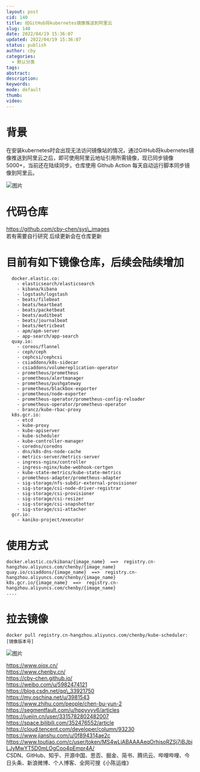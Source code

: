 ```yaml
---
layout: post
cid: 140
title: 经GitHub将kubernetes镜像推送到阿里云
slug: 140
date: 2022/04/19 15:36:07
updated: 2022/04/19 15:36:07
status: publish
author: cby
categories: 
  - 默认分类
tags: 
abstract: 
description: 
keywords: 
mode: default
thumb: 
video: 
---
```



背景
==

在安装kubernetes时会出现无法访问镜像站的情况，通过GitHub将kubernetes镜像推送到阿里云之后，即可使用阿里云地址引用所需镜像，现已同步镜像5000+，当前还在陆续同步。仓库使用 Github Action 每天自动运行脚本同步镜像到阿里云。

![图片](https://p3-juejin.byteimg.com/tos-cn-i-k3u1fbpfcp/c70943782dff4128b8d70c31b1ce1205~tplv-k3u1fbpfcp-zoom-1.image)

代码仓库
====

https://github.com/cby-chen/sys\_images  
若有需要自行研究 后续更新会在仓库更新

目前有如下镜像仓库，后续会陆续增加
=================

```shell
  docker.elastic.co:
    - elasticsearch/elasticsearch
    - kibana/kibana
    - logstash/logstash
    - beats/filebeat
    - beats/heartbeat
    - beats/packetbeat
    - beats/auditbeat
    - beats/journalbeat
    - beats/metricbeat
    - apm/apm-server
    - app-search/app-search
  quay.io:
    - coreos/flannel
    - ceph/ceph
    - cephcsi/cephcsi
    - csiaddons/k8s-sidecar
    - csiaddons/volumereplication-operator
    - prometheus/prometheus
    - prometheus/alertmanager
    - prometheus/pushgateway
    - prometheus/blackbox-exporter
    - prometheus/node-exporter
    - prometheus-operator/prometheus-config-reloader
    - prometheus-operator/prometheus-operator
    - brancz/kube-rbac-proxy
  k8s.gcr.io:
    - etcd
    - kube-proxy
    - kube-apiserver
    - kube-scheduler
    - kube-controller-manager
    - coredns/coredns
    - dns/k8s-dns-node-cache
    - metrics-server/metrics-server
    - ingress-nginx/controller
    - ingress-nginx/kube-webhook-certgen
    - kube-state-metrics/kube-state-metrics
    - prometheus-adapter/prometheus-adapter
    - sig-storage/nfs-subdir-external-provisioner
    - sig-storage/csi-node-driver-registrar
    - sig-storage/csi-provisioner
    - sig-storage/csi-resizer
    - sig-storage/csi-snapshotter
    - sig-storage/csi-attacher
  gcr.io:
    - kaniko-project/executor

```

使用方式
====

```shell
docker.elastic.co/kibana/{image_name}  ==>  registry.cn-hangzhou.aliyuncs.com/chenby/{image_name}
quay.io/csiaddons/{image_name}  ==>  registry.cn-hangzhou.aliyuncs.com/chenby/{image_name}
k8s.gcr.io/{image_name}  ==>  registry.cn-hangzhou.aliyuncs.com/chenby/{image_name}
....

```

拉去镜像
====

```shell
docker pull registry.cn-hangzhou.aliyuncs.com/chenby/kube-scheduler:[镜像版本号]

```

  

  

![图片](https://p3-juejin.byteimg.com/tos-cn-i-k3u1fbpfcp/4c1f91cee92c4c1bba037d531d90db5a~tplv-k3u1fbpfcp-zoom-1.image)

  

https://www.oiox.cn/  
https://www.chenby.cn/  
https://cby-chen.github.io/  
https://weibo.com/u/5982474121  
https://blog.csdn.net/qq\_33921750  
https://my.oschina.net/u/3981543  
https://www.zhihu.com/people/chen-bu-yun-2  
https://segmentfault.com/u/hppyvyv6/articles  
https://juejin.cn/user/3315782802482007  
https://space.bilibili.com/352476552/article  
https://cloud.tencent.com/developer/column/93230  
https://www.jianshu.com/u/0f894314ae2c  
https://www.toutiao.com/c/user/token/MS4wLjABAAAAeqOrhjsoRZSj7iBJbjLJyMwYT5D0mLOgCoo4pEmpr4A/  
CSDN、GitHub、知乎、开源中国、思否、掘金、简书、腾讯云、哔哩哔哩、今日头条、新浪微博、个人博客、全网可搜《小陈运维》  
